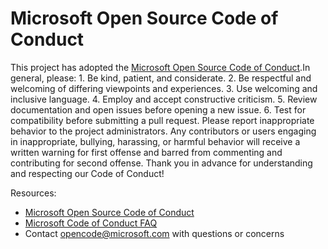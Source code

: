 # Microsoft Open Source Code of Conduct

This project has adopted the [Microsoft Open Source Code of Conduct](https://opensource.microsoft.com/codeofconduct/).In general, please:
	1. Be kind, patient, and considerate.
	2. Be respectful and welcoming of differing viewpoints and experiences.
	3. Use welcoming and inclusive language.
	4. Employ and accept constructive criticism.
	5. Review documentation and open issues before opening a new issue.
	6. Test for compatibility before submitting a pull request.
Please report inappropriate behavior to the project administrators. Any contributors or users engaging in inappropriate, bullying, harassing, or harmful behavior will receive a written warning for first offense and barred from commenting and contributing for second offense.
Thank you in advance for understanding and respecting our Code of Conduct!

Resources:

- [Microsoft Open Source Code of Conduct](https://opensource.microsoft.com/codeofconduct/)
- [Microsoft Code of Conduct FAQ](https://opensource.microsoft.com/codeofconduct/faq/)
- Contact [opencode@microsoft.com](mailto:opencode@microsoft.com) with questions or concerns
